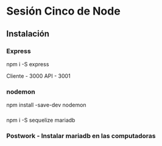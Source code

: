 # Sesión Cinco de Node

## Instalación

### Express

npm i -S express

Cliente - 3000
API - 3001


### nodemon

npm install -save-dev nodemon

### 
npm i -S sequelize mariadb

### Postwork - Instalar mariadb en las computadoras


